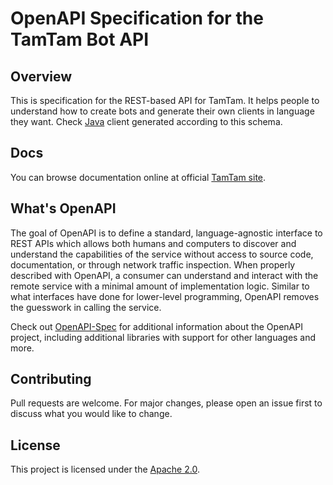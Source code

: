 # OpenAPI Specification for the TamTam Bot API

## Overview
This is specification for the REST-based API for TamTam. It helps people to understand how to create bots and generate their own clients in language they want. Check [Java](https://github.com/tamtam-chat/tamtam-bot-api) client generated according to this schema.

## Docs
You can browse documentation online at official [TamTam site](https://dev.tamtam.chat).

## What's OpenAPI
The goal of OpenAPI is to define a standard, language-agnostic interface to REST APIs which allows both humans and computers to discover and understand the capabilities of the service without access to source code, documentation, or through network traffic inspection.
When properly described with OpenAPI, a consumer can understand and interact with the remote service with a minimal amount of implementation logic.
Similar to what interfaces have done for lower-level programming, OpenAPI removes the guesswork in calling the service.

Check out [OpenAPI-Spec](https://github.com/OAI/OpenAPI-Specification) for additional information about the OpenAPI project, including additional libraries with support for other languages and more.

## Contributing

Pull requests are welcome. For major changes, please open an issue first to discuss what you would like to change.

## License
This project is licensed under the [Apache 2.0](https://www.apache.org/licenses/LICENSE-2.0).
